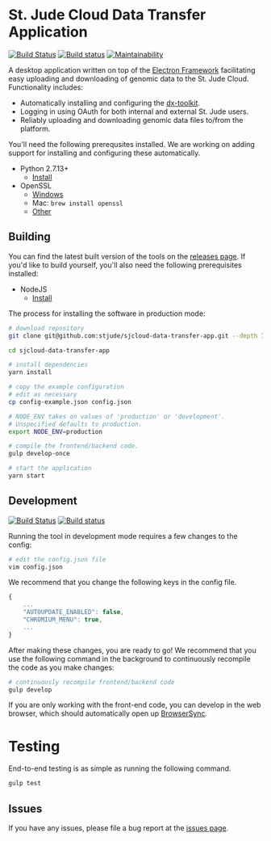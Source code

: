

St. Jude Cloud Data Transfer Application
========================================

[![Build Status](https://travis-ci.org/stjude/sjcloud-data-transfer-app.svg?branch=master)](https://travis-ci.org/stjude/sjcloud-data-transfer-app) [![Build status](https://ci.appveyor.com/api/projects/status/m0a9yidlkb96sgfi/branch/master?svg=true)](https://ci.appveyor.com/project/claymcleod/sjcloud-data-transfer-app/branch/master) [![Maintainability](https://api.codeclimate.com/v1/badges/ce7eed7d778bf50ac81a/maintainability)](https://codeclimate.com/github/stjude/sjcloud-data-transfer-app/maintainability) 

A desktop application written on top of the [Electron Framework](https://electron.atom.io/) facilitating easy uploading and downloading of genomic data to the  St. Jude Cloud. Functionality includes:

* Automatically installing and configuring the [dx-toolkit](https://github.com/dnanexus/dx-toolkit).
* Logging in using OAuth for both internal and external St. Jude users.
* Reliably uploading and downloading genomic data files to/from the platform.

You'll need the following prerequsites installed. We are working on adding support for installing and configuring these automatically.

* Python 2.7.13+
    - [Install](https://www.python.org/downloads/release/python-2714/)
* OpenSSL
    - [Windows](https://wiki.openssl.org/index.php/Binaries)
    - Mac: `brew install openssl`
    - [Other](https://wiki.openssl.org/index.php/Compilation_and_Installation)

Building
-------

You can find the latest built version of the tools on the [releases page](https://github.com/stjude/sjcloud-data-transfer-app/releases). If you'd like to build yourself, you'll also need the following prerequisites installed:


* NodeJS
    - [Install](https://nodejs.org/en/download/)

The process for installing the software in production mode:

```bash
# download repository
git clone git@github.com:stjude/sjcloud-data-transfer-app.git --depth 1

cd sjcloud-data-transfer-app

# install dependencies
yarn install

# copy the example configuration
# edit as necessary
cp config-example.json config.json 

# NODE_ENV takes on values of 'production' or 'development'.
# Unspecified defaults to production.
export NODE_ENV=production

# compile the frontend/backend code.
gulp develop-once

# start the application
yarn start
```

Development
-----------

[![Build Status](https://travis-ci.org/stjude/sjcloud-data-transfer-app.svg?branch=development)](https://travis-ci.org/stjude/sjcloud-data-transfer-app) [![Build status](https://ci.appveyor.com/api/projects/status/m0a9yidlkb96sgfi/branch/development?svg=true)](https://ci.appveyor.com/project/claymcleod/sjcloud-data-transfer-app/branch/development)

Running the tool in development mode requires a few changes to the config:

```bash
# edit the config.json file
vim config.json
```

We recommend that you change the following keys in the config
 file.

```javascript
{
    ...
    "AUTOUPDATE_ENABLED": false,
    "CHROMIUM_MENU": true,
    ...
}
```

After making these changes, you are ready to go! We recommend that you use the following command in the background to continuously recompile the code as you make changes:

```bash
# continuously recompile frontend/backend code
gulp develop
```

If you are only working with the front-end code, you can develop in the web browser, which should automatically open up [BrowserSync](https://www.browsersync.io/). 


Testing
=======

End-to-end testing is as simple as running the following command.

```bash
gulp test
```

Issues
------

If you have any issues, please file a bug report at the [issues page](https://github.com/stjude/sjcloud-data-transfer-app/issues).
